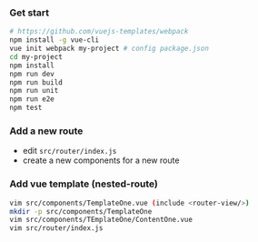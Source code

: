 ### Get start
```sh
# https://github.com/vuejs-templates/webpack
npm install -g vue-cli
vue init webpack my-project # config package.json
cd my-project
npm install
npm run dev
npm run build
npm run unit
npm run e2e
npm test 
```


### Add a new route
- edit `src/router/index.js`
- create a new components for a new route


### Add vue template (nested-route)
```sh
vim src/components/TemplateOne.vue (include <router-view/>)
mkdir -p src/components/TemplateOne
vim src/components/TEmplateOne/ContentOne.vue
vim src/router/index.js
```
